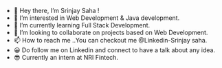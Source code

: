 - 👋 Hey there, I’m Srinjay Saha !
- 👀 I’m interested in Web Development & Java development.
- 🌱 I’m currently learning Full Stack Development.
- 💞️ I’m looking to collaborate on projects based on Web Development.
- 📫 How to reach me ..You can checkout me @Linkedin-Srinjay saha.
- 😀 Do follow me on Linkedin and connect to have a talk about any idea.
- 😎 Currently an intern at NRI Fintech.

<!---
Srinjay13/Srinjay13 is a ✨ special ✨ repository because its `README.md` (this file) appears on your GitHub profile.
You can click the Preview link to take a look at your changes.
--->
